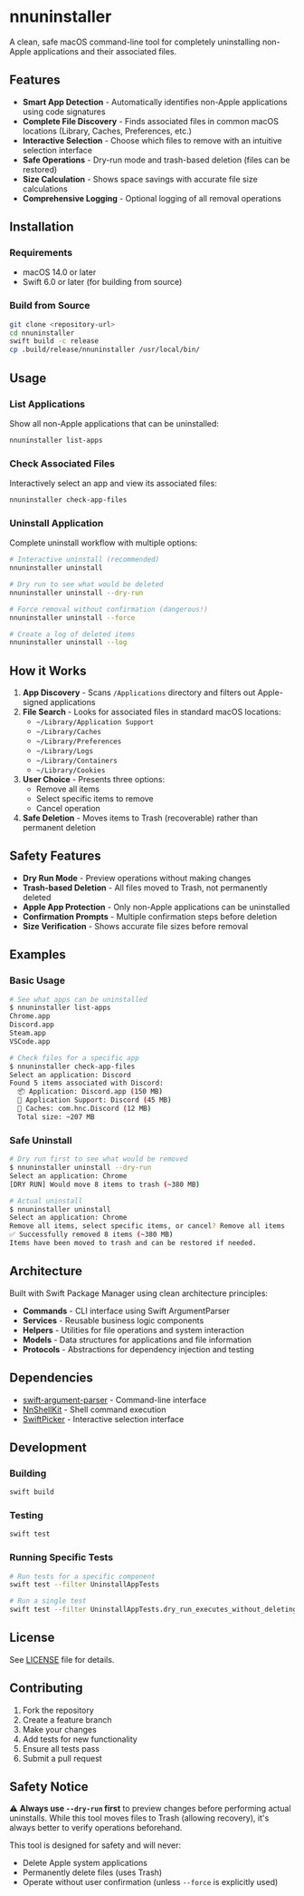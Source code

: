 # nnuninstaller

A clean, safe macOS command-line tool for completely uninstalling non-Apple applications and their associated files.

## Features

- **Smart App Detection** - Automatically identifies non-Apple applications using code signatures
- **Complete File Discovery** - Finds associated files in common macOS locations (Library, Caches, Preferences, etc.)
- **Interactive Selection** - Choose which files to remove with an intuitive selection interface
- **Safe Operations** - Dry-run mode and trash-based deletion (files can be restored)
- **Size Calculation** - Shows space savings with accurate file size calculations
- **Comprehensive Logging** - Optional logging of all removal operations

## Installation

### Requirements

- macOS 14.0 or later
- Swift 6.0 or later (for building from source)

### Build from Source

```bash
git clone <repository-url>
cd nnuninstaller
swift build -c release
cp .build/release/nnuninstaller /usr/local/bin/
```

## Usage

### List Applications

Show all non-Apple applications that can be uninstalled:

```bash
nnuninstaller list-apps
```

### Check Associated Files

Interactively select an app and view its associated files:

```bash
nnuninstaller check-app-files
```

### Uninstall Application

Complete uninstall workflow with multiple options:

```bash
# Interactive uninstall (recommended)
nnuninstaller uninstall

# Dry run to see what would be deleted
nnuninstaller uninstall --dry-run

# Force removal without confirmation (dangerous!)
nnuninstaller uninstall --force

# Create a log of deleted items
nnuninstaller uninstall --log
```

## How it Works

1. **App Discovery** - Scans `/Applications` directory and filters out Apple-signed applications
2. **File Search** - Looks for associated files in standard macOS locations:
   - `~/Library/Application Support`
   - `~/Library/Caches`
   - `~/Library/Preferences`
   - `~/Library/Logs`
   - `~/Library/Containers`
   - `~/Library/Cookies`
3. **User Choice** - Presents three options:
   - Remove all items
   - Select specific items to remove
   - Cancel operation
4. **Safe Deletion** - Moves items to Trash (recoverable) rather than permanent deletion

## Safety Features

- **Dry Run Mode** - Preview operations without making changes
- **Trash-based Deletion** - All files moved to Trash, not permanently deleted
- **Apple App Protection** - Only non-Apple applications can be uninstalled
- **Confirmation Prompts** - Multiple confirmation steps before deletion
- **Size Verification** - Shows accurate file sizes before removal

## Examples

### Basic Usage

```bash
# See what apps can be uninstalled
$ nnuninstaller list-apps
Chrome.app
Discord.app
Steam.app
VSCode.app

# Check files for a specific app
$ nnuninstaller check-app-files
Select an application: Discord
Found 5 items associated with Discord:
  📦 Application: Discord.app (150 MB)
  📁 Application Support: Discord (45 MB)
  📁 Caches: com.hnc.Discord (12 MB)
  Total size: ~207 MB
```

### Safe Uninstall

```bash
# Dry run first to see what would be removed
$ nnuninstaller uninstall --dry-run
Select an application: Chrome
[DRY RUN] Would move 8 items to trash (~380 MB)

# Actual uninstall
$ nnuninstaller uninstall
Select an application: Chrome
Remove all items, select specific items, or cancel? Remove all items
✅ Successfully removed 8 items (~380 MB)
Items have been moved to trash and can be restored if needed.
```

## Architecture

Built with Swift Package Manager using clean architecture principles:

- **Commands** - CLI interface using Swift ArgumentParser
- **Services** - Reusable business logic components
- **Helpers** - Utilities for file operations and system interaction
- **Models** - Data structures for applications and file information
- **Protocols** - Abstractions for dependency injection and testing

## Dependencies

- [swift-argument-parser](https://github.com/apple/swift-argument-parser) - Command-line interface
- [NnShellKit](https://github.com/nikolainobadi/NnShellKit) - Shell command execution
- [SwiftPicker](https://github.com/nikolainobadi/SwiftPicker) - Interactive selection interface

## Development

### Building

```bash
swift build
```

### Testing

```bash
swift test
```

### Running Specific Tests

```bash
# Run tests for a specific component
swift test --filter UninstallAppTests

# Run a single test
swift test --filter UninstallAppTests.dry_run_executes_without_deleting
```

## License

See [LICENSE](LICENSE) file for details.

## Contributing

1. Fork the repository
2. Create a feature branch
3. Make your changes
4. Add tests for new functionality
5. Ensure all tests pass
6. Submit a pull request

## Safety Notice

⚠️ **Always use `--dry-run` first** to preview changes before performing actual uninstalls. While this tool moves files to Trash (allowing recovery), it's always better to verify operations beforehand.

This tool is designed for safety and will never:
- Delete Apple system applications
- Permanently delete files (uses Trash)
- Operate without user confirmation (unless `--force` is explicitly used)